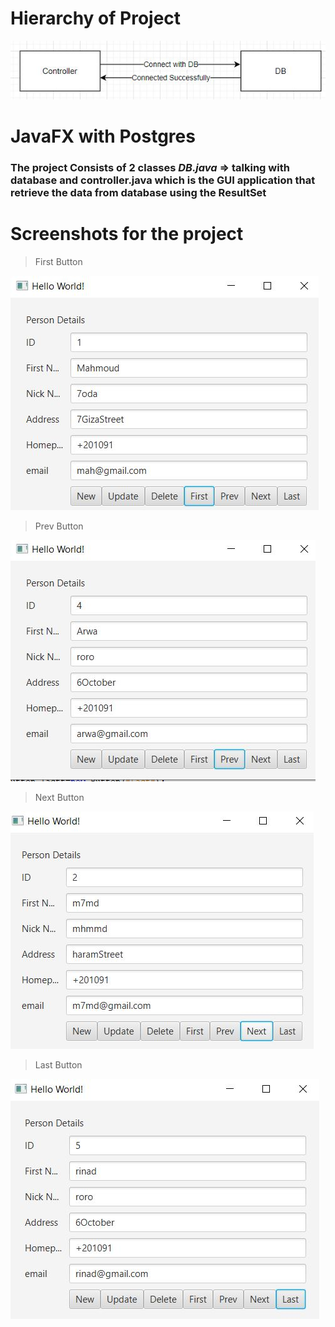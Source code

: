 #   Hierarchy of Project
![snapshot of running project](./screenshots/New.JPG "main idea")
# JavaFX with Postgres 
### The project Consists of 2 classes *DB.java* => talking with database and controller.java which is the GUI application that retrieve the data from database using the ResultSet 


#  Screenshots for the project

> First Button

![snapshot of running project](./screenshots/first.JPG "when click on last")

> Prev Button

![snapshot of running project](./screenshots/prev.JPG "when click on prev")

> Next Button

![snapshot of running project](./screenshots/next.JPG "when click on Next Button")
> Last Button

![snapshot of running project](screenshots/last.JPG "when click on last")